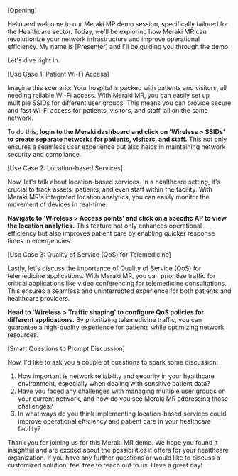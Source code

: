 [Opening]

Hello and welcome to our Meraki MR demo session, specifically tailored for the Healthcare sector. Today, we'll be exploring how Meraki MR can revolutionize your network infrastructure and improve operational efficiency. My name is [Presenter] and I'll be guiding you through the demo.

Let's dive right in.

[Use Case 1: Patient Wi-Fi Access]

Imagine this scenario: Your hospital is packed with patients and visitors, all needing reliable Wi-Fi access. With Meraki MR, you can easily set up multiple SSIDs for different user groups. This means you can provide secure and fast Wi-Fi access for patients, visitors, and staff, all on the same network.

To do this, **login to the Meraki dashboard and click on 'Wireless > SSIDs' to create separate networks for patients, visitors, and staff.** This not only ensures a seamless user experience but also helps in maintaining network security and compliance.

[Use Case 2: Location-based Services]

Now, let's talk about location-based services. In a healthcare setting, it's crucial to track assets, patients, and even staff within the facility. With Meraki MR's integrated location analytics, you can easily monitor the movement of devices in real-time.

**Navigate to 'Wireless > Access points' and click on a specific AP to view the location analytics.** This feature not only enhances operational efficiency but also improves patient care by enabling quicker response times in emergencies.

[Use Case 3: Quality of Service (QoS) for Telemedicine]

Lastly, let's discuss the importance of Quality of Service (QoS) for telemedicine applications. With Meraki MR, you can prioritize traffic for critical applications like video conferencing for telemedicine consultations. This ensures a seamless and uninterrupted experience for both patients and healthcare providers.

**Head to 'Wireless > Traffic shaping' to configure QoS policies for different applications.** By prioritizing telemedicine traffic, you can guarantee a high-quality experience for patients while optimizing network resources.

[Smart Questions to Prompt Discussion]

Now, I'd like to ask you a couple of questions to spark some discussion:

1. How important is network reliability and security in your healthcare environment, especially when dealing with sensitive patient data?
2. Have you faced any challenges with managing multiple user groups on your current network, and how do you see Meraki MR addressing those challenges?
3. In what ways do you think implementing location-based services could improve operational efficiency and patient care in your healthcare facility?

Thank you for joining us for this Meraki MR demo. We hope you found it insightful and are excited about the possibilities it offers for your healthcare organization. If you have any further questions or would like to discuss a customized solution, feel free to reach out to us. Have a great day!